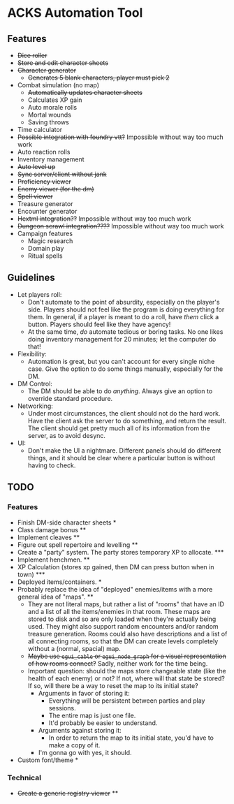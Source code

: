 # ACKS Automation Tool

## Features

- ~~Dice roller~~
- ~~Store and edit character sheets~~
- ~~Character generator~~
    - ~~Generates 5 blank characters, player must pick 2~~
- Combat simulation (no map)
    - ~~Automatically updates character sheets~~
    - Calculates XP gain
    - Auto morale rolls
    - Mortal wounds
    - Saving throws
- Time calculator
- ~~Possible integration with foundry vtt?~~ Impossible without way too much work
- Auto reaction rolls
- Inventory management
- ~~Auto level up~~
- ~~Sync server/client without jank~~
- ~~Proficiency viewer~~
- ~~Enemy viewer (for the dm)~~
- ~~Spell viewer~~
- Treasure generator
- Encounter generator
- ~~Hextml integration??~~ Impossible without way too much work
- ~~Dungeon scrawl integration????~~ Impossible without way too much work
- Campaign features
    - Magic research
    - Domain play
    - Ritual spells

## Guidelines

- Let players roll:
    - Don't automate to the point of absurdity, especially on the player's side. Players should not
    feel like the program is doing everything for them. In general, if a player is meant to do a 
    roll, have *them* click a button. Players should feel like they have agency!
    - At the same time, *do* automate tedious or boring tasks. No one likes doing inventory management
    for 20 minutes; let the computer do that!
- Flexibility:
    - Automation is great, but you can't account for every single niche case. Give the option to do
    some things manually, especially for the DM. 
- DM Control:
    - The DM should be able to do *anything*. Always give an option to override standard procedure.
- Networking:
    - Under most circumstances, the client should not do the hard work. Have the client ask the
    server to do something, and return the result. The client should get pretty much all of its
    information from the server, as to avoid desync.
- UI:
    - Don't make the UI a nightmare. Different panels should do different things, and it should be
    clear where a particular button is without having to check.


## TODO

### Features
- Finish DM-side character sheets *
- Class damage bonus **
- Implement cleaves **
- Figure out spell repertoire and levelling **
- Create a "party" system. The party stores temporary XP to allocate. ***
- Implement henchmen. **
- XP Calculation (stores xp gained, then DM can press button when in town) ***
- Deployed items/containers. *
- Probably replace the idea of "deployed" enemies/items with a more general idea of "maps". **
    - They are not literal maps, but rather a list of "rooms" that have an ID and a list of all the
    items/enemies in that room. These maps are stored to disk and so are only loaded when they're 
    actually being used. They might also support random encounters and/or random treasure generation.
    Rooms could also have descriptions and a list of all connecting rooms, so that the DM can create
    levels completely without a (normal, spacial) map. 
    - ~~Maybe use `egui_cable` or `egui_node_graph` for a visual representation of how rooms connect?~~ Sadly, neither work for the time being.
    - Important question: should the maps store changeable state (like the health of each enemy) or
    not? If not, where will that state be stored? If so, will there be a way to reset the map to 
    its initial state? 
        - Arguments in favor of storing it:
            - Everything will be persistent between parties and play sessions. 
            - The entire map is just one file.
            - It'd probably be easier to understand.
        - Arguments against storing it:
            - In order to return the map to its initial state, you'd have to make a copy of it.
        - I'm gonna go with yes, it should.
- Custom font/theme *

### Technical
- ~~Create a generic registry viewer~~ **